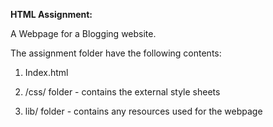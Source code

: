 <b>HTML Assignment:</b>

A Webpage for a Blogging website.

The assignment folder have the following contents:
1. Index.html
2. /css/ folder - contains the external style sheets
      
3. lib/ folder - contains any resources used for the webpage
    
